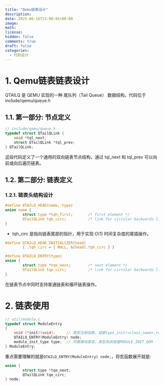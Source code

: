 ```yaml
---
title: "Qemu链表设计"
description: 
date: 2025-06-16T23:08:01+08:00
image: 
math: 
license: 
hidden: false
comments: true
draft: false
categories:
  - 代码设计
---
```



# 1. Qemu链表链表设计
QTAILQ 是 QEMU 实现的一种 尾队列（Tail Queue） 数据结构，代码位于include/qemu/queue.h  
## 1.1. 第一部分: 节点定义  
```c
// include/qemu/queue.h
typedef struct QTailQLink {
    void *tql_next;
    struct QTailQLink *tql_prev;
} QTailQLink;
```
这段代码定义了一个通用的双向链表节点结构，通过 tql_next 和 tql_prev 可以向前或向后遍历链表。   

## 1.2. 第二部分: 链表定义 
### 1.2.1. 链表头结构设计
```c
#define QTAILQ_HEAD(name, type)                                         \
union name {                                                            \
        struct type *tqh_first;       /* first element */               \
        QTailQLink tqh_circ;          /* link for circular backwards list */ \
}
```
- tqh_circ 是指向链表尾部的指针，用于实现 O(1) 时间复杂度的尾插操作。   


```c
#define QTAILQ_HEAD_INITIALIZER(head)                                   \
        { .tqh_circ = { NULL, &(head).tqh_circ } }
```


```c
#define QTAILQ_ENTRY(type)                                              \
union {                                                                 \
        struct type *tqe_next;        /* next element */                \
        QTailQLink tqe_circ;          /* link for circular backwards list */ \
}
```

在链表节点中同时支持普通链表和循环链表操作。   

# 2. 链表使用
```c
// util/module.c
typedef struct ModuleEntry
{
    void (*init)(void);     // 类型注册函数，就是type_init(<class_name>_register_types);中的<class_name>_register_types
    QTAILQ_ENTRY(ModuleEntry) node;
    module_init_type type;  // 所属模块类型，类型系统就是MODULE_INIT_QOM
} ModuleEntry;
```

重点需要理解的就是`QTAILQ_ENTRY(ModuleEntry) node;`，将宏函数展开就是:   
```c
union {
        struct type *tqe_next;
        QTailQLink tqe_circ;
} node;
```